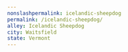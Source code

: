 ```yaml
---
﻿nonslashpermalink: icelandic-sheepdog
permalink: /icelandic-sheepdog/
alley: Icelandic Sheepdog
city: Waitsfield
state: Vermont
---
```

